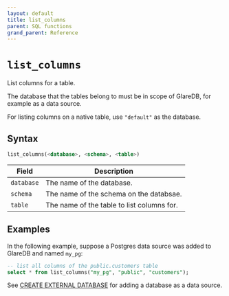 ```yaml
---
layout: default
title: list_columns
parent: SQL functions
grand_parent: Reference
---
```


# `list_columns`

List columns for a table.

The database that the tables belong to must be in scope of GlareDB, for example
as a data source.

For listing columns on a native table, use `"default"` as the database.

## Syntax

```sql
list_columns(<database>, <schema>, <table>)
```

| Field      | Description                                |
| ---------- | ------------------------------------------ |
| `database` | The name of the database.                  |
| `schema`   | The name of the schema on the databsae.    |
| `table`    | The name of the table to list columns for. |

## Examples

In the following example, suppose a Postgres data source was added to GlareDB
and named `my_pg`:

```sql
-- list all columns of the public.customers table
select * from list_columns("my_pg", "public", "customers");
```

See [CREATE EXTERNAL DATABASE] for adding a database as a data source.

[CREATE EXTERNAL DATABASE]: /glaredb/sql-commands/create-external-database/
